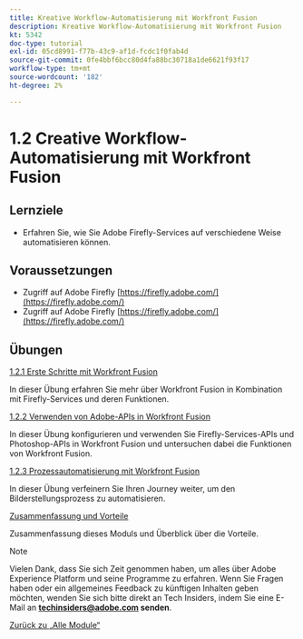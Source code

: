 ```yaml
---
title: Kreative Workflow-Automatisierung mit Workfront Fusion
description: Kreative Workflow-Automatisierung mit Workfront Fusion
kt: 5342
doc-type: tutorial
exl-id: 05cd8991-f77b-43c9-af1d-fcdc1f0fab4d
source-git-commit: 0fe4bbf6bcc80d4fa88bc30718a1de6621f93f17
workflow-type: tm+mt
source-wordcount: '182'
ht-degree: 2%

---
```


# 1.2 Creative Workflow-Automatisierung mit Workfront Fusion

## Lernziele

- Erfahren Sie, wie Sie Adobe Firefly-Services auf verschiedene Weise automatisieren können.

## Voraussetzungen

- Zugriff auf Adobe Firefly [https://firefly.adobe.com/](https://firefly.adobe.com/)
- Zugriff auf Adobe Firefly [https://firefly.adobe.com/](https://firefly.adobe.com/)

## Übungen

[1.2.1 Erste Schritte mit Workfront Fusion](./ex1.md)

In dieser Übung erfahren Sie mehr über Workfront Fusion in Kombination mit Firefly-Services und deren Funktionen.

[1.2.2 Verwenden von Adobe-APIs in Workfront Fusion](./ex2.md)

In dieser Übung konfigurieren und verwenden Sie Firefly-Services-APIs und Photoshop-APIs in Workfront Fusion und untersuchen dabei die Funktionen von Workfront Fusion.

[1.2.3 Prozessautomatisierung mit Workfront Fusion](./ex3.md)

In dieser Übung verfeinern Sie Ihren Journey weiter, um den Bilderstellungsprozess zu automatisieren.

[Zusammenfassung und Vorteile](./summary.md)

Zusammenfassung dieses Moduls und Überblick über die Vorteile.

>[!NOTE]
>
>Vielen Dank, dass Sie sich Zeit genommen haben, um alles über Adobe Experience Platform und seine Programme zu erfahren. Wenn Sie Fragen haben oder ein allgemeines Feedback zu künftigen Inhalten geben möchten, wenden Sie sich bitte direkt an Tech Insiders, indem Sie eine E-Mail an **techinsiders@adobe.com senden**.

[Zurück zu „Alle Module“](../../../overview.md)
